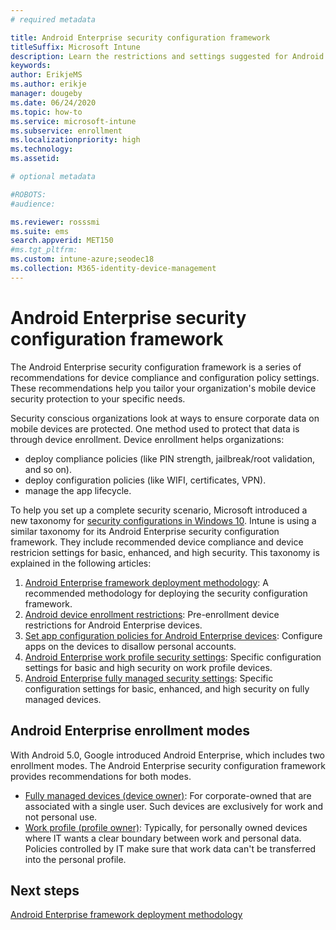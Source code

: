 ```yaml
---
# required metadata

title: Android Enterprise security configuration framework
titleSuffix: Microsoft Intune
description: Learn the restrictions and settings suggested for Android Enterprise device basic and high security.
keywords:
author: ErikjeMS
ms.author: erikje
manager: dougeby
ms.date: 06/24/2020
ms.topic: how-to
ms.service: microsoft-intune
ms.subservice: enrollment
ms.localizationpriority: high
ms.technology:
ms.assetid: 

# optional metadata

#ROBOTS:
#audience:

ms.reviewer: rosssmi
ms.suite: ems
search.appverid: MET150
#ms.tgt_pltfrm:
ms.custom: intune-azure;seodec18
ms.collection: M365-identity-device-management
---
```


# Android Enterprise security configuration framework

The Android Enterprise security configuration framework is a series of recommendations for device compliance and configuration policy settings. These recommendations help you tailor your organization's mobile device security protection to your specific needs.

Security conscious organizations look at ways to ensure corporate data on mobile devices are protected. One method used to protect that data is through device enrollment. Device enrollment helps organizations:
- deploy compliance policies (like PIN strength, jailbreak/root validation, and so on).
- deploy configuration policies (like WIFI, certificates, VPN).
- manage the app lifecycle.

To help you set up a complete security scenario, Microsoft introduced a new taxonomy for [security configurations in Windows 10](https://aka.ms/secconframework). Intune is using a similar taxonomy for its Android Enterprise security configuration framework. They include recommended device compliance and device restricion settings for basic, enhanced, and high security. This taxonomy is explained in the following articles:

1. [Android Enterprise framework deployment methodology](framework-deployment-methodology.md): A recommended methodology for deploying the security configuration framework.
2. [Android device enrollment restrictions](device-enrollment-restrictions.md): Pre-enrollment device restrictions for Android Enterprise devices.
3. [Set app configuration policies for Android Enterprise devices](android-app-configuration-policies.md): Configure apps on the devices to disallow personal accounts.
4. [Android Enterprise work profile security settings](android-work-profile-security-settings.md): Specific configuration settings for basic and high security on work profile devices.
5. [Android Enterprise fully managed security settings](android-fully-managed-security-settings.md): Specific configuration settings for basic, enhanced, and high security on fully managed devices.

## Android Enterprise enrollment modes

With Android 5.0, Google introduced Android Enterprise, which includes two  enrollment modes. The Android Enterprise security configuration framework provides recommendations for both modes.
- [Fully managed devices (device owner)](android-fully-managed-enroll.md): For corporate-owned that are associated with a single user. Such devices are  exclusively for work and not personal use.
- [Work profile (profile owner)](android-work-profile-enroll.md): Typically, for personally owned devices where IT wants a clear boundary between work and personal data. Policies controlled by IT make sure that work data can't be transferred into the personal profile.


## Next steps

[Android Enterprise framework deployment methodology](framework-deployment-methodology.md)